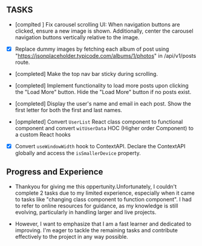 
## TASKS

- [complted ] Fix carousel scrolling UI: When navigation buttons are clicked, ensure a new image is shown. Additionally, center the carousel navigation buttons vertically relative to the image.
  
- [x] Replace dummy images by fetching each album of post using "https://jsonplaceholder.typicode.com/albums/1/photos" in /api/v1/posts route.
  
- [completed] Make the top nav bar sticky during scrolling.

- [completed] Implement functionality to load more posts upon clicking the "Load More" button. Hide the "Load More" button if no posts exist.

- [completed] Display the user's name and email in each post. Show the first letter for both the first and last names.
  
- [opmpleted] Convert `UserList` React class component to functional component and convert `witUserData` HOC (Higher order Component) to a custom React hooks
  
- [x] Convert `useWindowWidth` hook to ContextAPI. Declare the ContextAPI globally and access the `isSmallerDevice` property.

## Progress and Experience
- Thankyou for giving me this oppertunity.Unfortunately, I couldn't complete 2 tasks due to my limited experience, especially when it came to tasks like "changing class component to function component". I had to 
  refer to online resources for guidance, as my knowledge is still evolving, particularly in handling larger and live projects.

- However, I want to emphasize that I am a fast learner and dedicated to improving. I'm eager to tackle the remaining tasks and contribute effectively to the project in any way possible.





